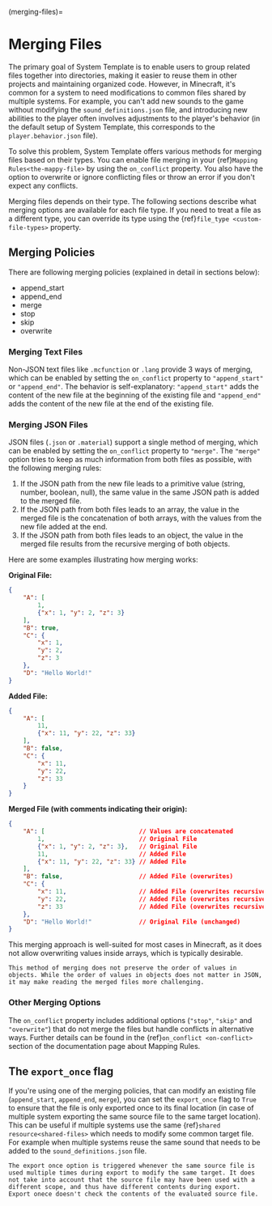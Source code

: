 (merging-files)=
# Merging Files
The primary goal of System Template is to enable users to group related files together into directories, making it easier to reuse them in other projects and maintaining organized code. However, in Minecraft, it's common for a system to need modifications to common files shared by multiple systems. For example, you can't add new sounds to the game without modifying the `sound_definitions.json` file, and introducing new abilities to the player often involves adjustments to the player's behavior (in the default setup of System Template, this corresponds to the `player.behavior.json` file).

To solve this problem, System Template offers various methods for merging files based on their types. You can enable file merging in your {ref}`Mapping Rules<the-mappy-file>` by using the `on_conflict` property. You also have the option to overwrite or ignore conflicting files or throw an error if you don't expect any conflicts.

Merging files depends on their type. The following sections describe what merging options are available for each file type. If you need to treat a file as a different type, you can override its type using the {ref}`file_type <custom-file-types>` property.

## Merging Policies
There are following merging policies (explained in detail in sections below):
- append_start
- append_end
- merge
- stop
- skip
- overwrite

### Merging Text Files
Non-JSON text files like `.mcfunction` or `.lang` provide 3 ways of merging, which can be enabled by setting the `on_conflict` property to `"append_start"` or `"append_end"`. The behavior is self-explanatory: `"append_start"` adds the content of the new file at the beginning of the existing file and `"append_end"` adds the content of the new file at the end of the existing file.

### Merging JSON Files
JSON files (`.json` or `.material`) support a single method of merging, which can be enabled by setting the `on_conflict` property to `"merge"`. The `"merge"` option tries to keep as much information from both files as possible, with the following merging rules:

1. If the JSON path from the new file leads to a primitive value (string, number, boolean, null), the same value in the same JSON path is added to the merged file.
2. If the JSON path from both files leads to an array, the value in the merged file is the concatenation of both arrays, with the values from the new file added at the end.
3. If the JSON path from both files leads to an object, the value in the merged file results from the recursive merging of both objects.

Here are some examples illustrating how merging works:

**Original File:**
```json
{
    "A": [
        1,
        {"x": 1, "y": 2, "z": 3}
    ],
    "B": true,
    "C": {
        "x": 1,
        "y": 2,
        "z": 3
    },
    "D": "Hello World!"
}

```

**Added File:**
```json
{
    "A": [
        11,
        {"x": 11, "y": 22, "z": 33}
    ],
    "B": false,
    "C": {
        "x": 11,
        "y": 22,
        "z": 33
    }
}
```

**Merged File (with comments indicating their origin):**
```json
{
    "A": [                          // Values are concatenated
        1,                          // Original File
        {"x": 1, "y": 2, "z": 3},   // Original File
        11,                         // Added File
        {"x": 11, "y": 22, "z": 33} // Added File
    ],
    "B": false,                     // Added File (overwrites)
    "C": {
        "x": 11,                    // Added File (overwrites recursively)
        "y": 22,                    // Added File (overwrites recursively)
        "z": 33                     // Added File (overwrites recursively)
    },
    "D": "Hello World!"             // Original File (unchanged)
}
```

This merging approach is well-suited for most cases in Minecraft, as it does not allow overwriting values inside arrays, which is typically desirable.

```{warning}
This method of merging does not preserve the order of values in objects. While the order of values in objects does not matter in JSON, it may make reading the merged files more challenging.
```

### Other Merging Options
The `on_conflict` property includes additional options (`"stop"`, `"skip"` and `"overwrite"`) that do not merge the files but handle conflicts in alternative ways. Further details can be found in the {ref}`on_conflict <on-conflict>` section of the documentation page about Mapping Rules.

## The `export_once` flag

If you're using one of the merging policies, that can modify an existing file (`append_start`, `append_end`, `merge`), you can set the `export_once` flag to `True` to ensure that the file is only exported once to its final location (in case of multiple system exporting the same source file to the same target location). This can be useful if multiple systems use the same {ref}`shared resource<shared-files>` which needs to modify some common target file. For example when multiple systems reuse the same sound that needs to be added to the `sound_definitions.json` file.

```{warning}
The export once option is triggered whenever the same source file is used multiple times during export to modify the same target. It does not take into account that the source file may have been used with a different scope, and thus have different contents during export. Export onece doesn't check the contents of the evaluated source file.
```
